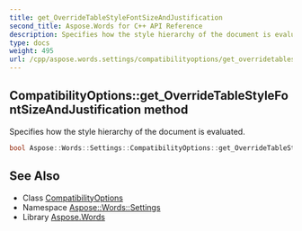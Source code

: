 ```yaml
---
title: get_OverrideTableStyleFontSizeAndJustification
second_title: Aspose.Words for C++ API Reference
description: Specifies how the style hierarchy of the document is evaluated.
type: docs
weight: 495
url: /cpp/aspose.words.settings/compatibilityoptions/get_overridetablestylefontsizeandjustification/
---
```

## CompatibilityOptions::get_OverrideTableStyleFontSizeAndJustification method


Specifies how the style hierarchy of the document is evaluated.

```cpp
bool Aspose::Words::Settings::CompatibilityOptions::get_OverrideTableStyleFontSizeAndJustification()
```

## See Also

* Class [CompatibilityOptions](../)
* Namespace [Aspose::Words::Settings](../../)
* Library [Aspose.Words](../../../)
